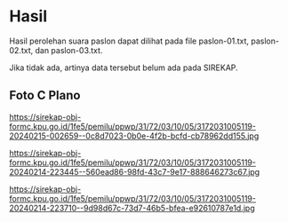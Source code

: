 # Hasil

Hasil perolehan suara paslon dapat dilihat pada file paslon-01.txt, paslon-02.txt, dan paslon-03.txt.

Jika tidak ada, artinya data tersebut belum ada pada SIREKAP.

## Foto C Plano

https://sirekap-obj-formc.kpu.go.id/1fe5/pemilu/ppwp/31/72/03/10/05/3172031005119-20240215-002659--0c8d7023-0b0e-4f2b-bcfd-cb78962dd155.jpg

https://sirekap-obj-formc.kpu.go.id/1fe5/pemilu/ppwp/31/72/03/10/05/3172031005119-20240214-223445--560ead86-98fd-43c7-9e17-888646273c67.jpg

https://sirekap-obj-formc.kpu.go.id/1fe5/pemilu/ppwp/31/72/03/10/05/3172031005119-20240214-223710--9d98d67c-73d7-46b5-bfea-e92610787e1d.jpg
